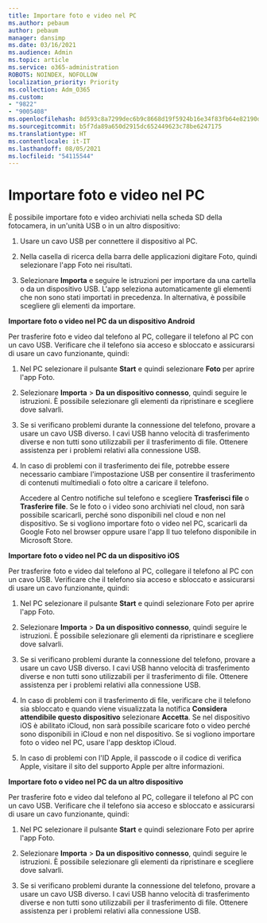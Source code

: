 ```yaml
---
title: Importare foto e video nel PC
ms.author: pebaum
author: pebaum
manager: dansimp
ms.date: 03/16/2021
ms.audience: Admin
ms.topic: article
ms.service: o365-administration
ROBOTS: NOINDEX, NOFOLLOW
localization_priority: Priority
ms.collection: Adm_O365
ms.custom:
- "9822"
- "9005408"
ms.openlocfilehash: 8d593c8a7299dec6b9c8668d19f5924b16e34f83fb64e82190dcf4d2666fecb6
ms.sourcegitcommit: b5f7da89a650d2915dc652449623c78be6247175
ms.translationtype: HT
ms.contentlocale: it-IT
ms.lasthandoff: 08/05/2021
ms.locfileid: "54115544"
---
```

# <a name="import-photos-and-videos-to-your-pc"></a>Importare foto e video nel PC

È possibile importare foto e video archiviati nella scheda SD della fotocamera, in un'unità USB o in un altro dispositivo:

1. Usare un cavo USB per connettere il dispositivo al PC.

1. Nella casella di ricerca della barra delle applicazioni digitare Foto, quindi selezionare l'app Foto nei risultati.

1. Selezionare **Importa** e seguire le istruzioni per importare da una cartella o da un dispositivo USB. L'app seleziona automaticamente gli elementi che non sono stati importati in precedenza. In alternativa, è possibile scegliere gli elementi da importare.

**Importare foto o video nel PC da un dispositivo Android**

Per trasferire foto e video dal telefono al PC, collegare il telefono al PC con un cavo USB. Verificare che il telefono sia acceso e sbloccato e assicurarsi di usare un cavo funzionante, quindi:

1. Nel PC selezionare il pulsante **Start** e quindi selezionare **Foto** per aprire l'app Foto.

1. Selezionare **Importa** > **Da un dispositivo connesso**, quindi seguire le istruzioni. È possibile selezionare gli elementi da ripristinare e scegliere dove salvarli.

1. Se si verificano problemi durante la connessione del telefono, provare a usare un cavo USB diverso. I cavi USB hanno velocità di trasferimento diverse e non tutti sono utilizzabili per il trasferimento di file. Ottenere assistenza per i problemi relativi alla connessione USB.

1. In caso di problemi con il trasferimento dei file, potrebbe essere necessario cambiare l'impostazione USB per consentire il trasferimento di contenuti multimediali o foto oltre a caricare il telefono. 

    Accedere al Centro notifiche sul telefono e scegliere **Trasferisci file** o **Trasferire file**. Se le foto o i video sono archiviati nel cloud, non sarà possibile scaricarli, perché sono disponibili nel cloud e non nel dispositivo. Se si vogliono importare foto o video nel PC, scaricarli da Google Foto nel browser oppure usare l'app Il tuo telefono disponibile in Microsoft Store.

**Importare foto o video nel PC da un dispositivo iOS**

Per trasferire foto e video dal telefono al PC, collegare il telefono al PC con un cavo USB. Verificare che il telefono sia acceso e sbloccato e assicurarsi di usare un cavo funzionante, quindi:

1. Nel PC selezionare il pulsante **Start** e quindi selezionare Foto per aprire l'app Foto.

1. Selezionare **Importa** > **Da un dispositivo connesso**, quindi seguire le istruzioni. È possibile selezionare gli elementi da ripristinare e scegliere dove salvarli.

1. Se si verificano problemi durante la connessione del telefono, provare a usare un cavo USB diverso. I cavi USB hanno velocità di trasferimento diverse e non tutti sono utilizzabili per il trasferimento di file. Ottenere assistenza per i problemi relativi alla connessione USB.

1. In caso di problemi con il trasferimento di file, verificare che il telefono sia sbloccato e quando viene visualizzata la notifica **Considera attendibile questo dispositivo** selezionare **Accetta**. Se nel dispositivo iOS è abilitato iCloud, non sarà possibile scaricare foto o video perché sono disponibili in iCloud e non nel dispositivo. Se si vogliono importare foto o video nel PC, usare l'app desktop iCloud.

1. In caso di problemi con l'ID Apple, il passcode o il codice di verifica Apple, visitare il sito del supporto Apple per altre informazioni.

**Importare foto o video nel PC da un altro dispositivo**

Per trasferire foto e video dal telefono al PC, collegare il telefono al PC con un cavo USB. Verificare che il telefono sia acceso e sbloccato e assicurarsi di usare un cavo funzionante, quindi:

1. Nel PC selezionare il pulsante **Start** e quindi selezionare Foto per aprire l'app Foto.

1. Selezionare **Importa** > **Da un dispositivo connesso**, quindi seguire le istruzioni. È possibile selezionare gli elementi da ripristinare e scegliere dove salvarli.

1. Se si verificano problemi durante la connessione del telefono, provare a usare un cavo USB diverso. I cavi USB hanno velocità di trasferimento diverse e non tutti sono utilizzabili per il trasferimento di file. Ottenere assistenza per i problemi relativi alla connessione USB.


